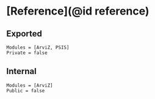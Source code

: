 # [Reference](@id reference)

## Exported

```@autodocs
Modules = [ArviZ, PSIS]
Private = false
```

## Internal

```@autodocs
Modules = [ArviZ]
Public = false
```
